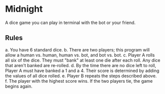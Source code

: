 # Midnight
A dice game you can play in terminal with the bot or your friend.

## Rules
a. You have 6 standard dice.
b. There are two players; this program will allow a human vs. human, human vs. bot, and bot vs. bot.
c. Player A rolls all six of the dice. They must "bank" at least one die after each roll. Any dice that aren't banked are re-rolled.
d. By the time there are no dice left to roll, Player A must have banked a 1 and a 4. Their score is determined by adding the values of all dice rolled.
e. Player B repeats the steps described above.
f. The player with the highest score wins. If the two players tie, the game begins again.
